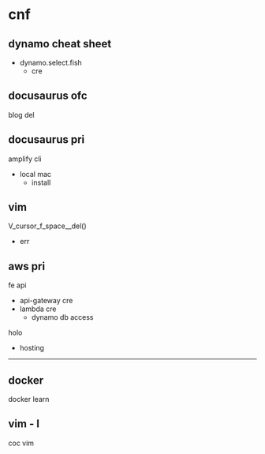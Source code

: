 
# cnf


## dynamo cheat sheet

- dynamo.select.fish
  - cre


## docusaurus ofc

blog del


## docusaurus pri

amplify cli
- local mac
  - install


## vim

V_cursor_f_space__del()
- err


## aws pri

fe api
- api-gateway cre
- lambda cre
  - dynamo db access


holo
- hosting


---

## docker

docker learn


## vim  -  l

coc vim



